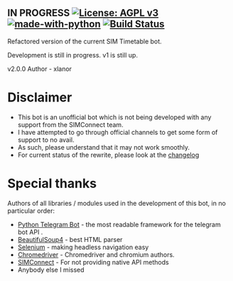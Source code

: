 ## IN PROGRESS  [![License: AGPL v3](https://img.shields.io/badge/License-AGPL%20v3-blue.svg)](https://www.gnu.org/licenses/gpl-3.0) [![made-with-python](https://img.shields.io/badge/Made%20with-Python-1f425f.svg)](https://www.python.org/) [![Build Status](https://travis-ci.com/xlanor/SIM-UoW-Timetable-bot-v2.svg?branch=master)](https://travis-ci.com/xlanor/SIM-UoW-Timetable-bot-v2)


Refactored version of the current SIM Timetable bot.

Development is still in progress. v1 is still up.

v2.0.0
Author - xlanor

# Disclaimer
* This bot is an unofficial bot which is not being developed with any support from the SIMConnect team.
* I have attempted to go through official channels to get some form of support to no avail.
* As such, please understand that it may not work smoothly.
* For current status of the rewrite, please look at the [changelog](https://github.com/xlanor/SIM-UoW-Timetable-bot-v2/blob/master/CHANGELOG.md)

# Special thanks
Authors of all libraries / modules used in the development of this bot, in no particular order:
* [Python Telegram Bot](https://github.com/python-telegram-bot/python-telegram-bot) - the most readable framework for the telegram bot API .
* [BeautifulSoup4](https://www.crummy.com/software/BeautifulSoup/bs4/doc/) - best HTML parser
* [Selenium](https://pypi.org/project/selenium/) - making headless navigation easy
* [Chromedriver](https://sites.google.com/a/chromium.org/chromedriver/) - Chromedriver and chromium authors.
* [SIMConnect](https://simconnect.simge.edu.sg/) - For not providing native API methods 
* Anybody else I missed
